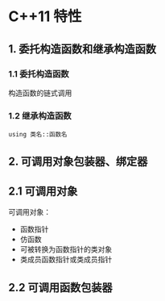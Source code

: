 # C++11 特性

## 1. 委托构造函数和继承构造函数

### 1.1 委托构造函数

构造函数的链式调用

### 1.2 继承构造函数

`using 类名::函数名`

## 2. 可调用对象包装器、绑定器

## 2.1 可调用对象

可调用对象：

* 函数指针
* 仿函数
* 可被转换为函数指针的类对象
* 类成员函数指针或类成员指针

## 2.2 可调用函数包装器

